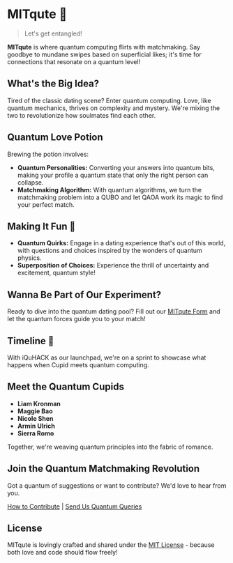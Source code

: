 # MITqute 🚀

> Let's get entangled!

**MITqute** is where quantum computing flirts with matchmaking. Say goodbye to mundane swipes based on superficial likes; it's time for connections that resonate on a quantum level!

## What's the Big Idea?

Tired of the classic dating scene? Enter quantum computing. Love, like quantum mechanics, thrives on complexity and mystery. We're mixing the two to revolutionize how soulmates find each other.

## Quantum Love Potion

Brewing the potion involves:

- **Quantum Personalities:** Converting your answers into quantum bits, making your profile a quantum state that only the right person can collapse.
- **Matchmaking Algorithm:** With quantum algorithms, we turn the matchmaking problem into a QUBO and let QAOA work its magic to find your perfect match.

## Making It Fun 🎉

- **Quantum Quirks:** Engage in a dating experience that's out of this world, with questions and choices inspired by the wonders of quantum physics.
- **Superposition of Choices:** Experience the thrill of uncertainty and excitement, quantum style!

## Wanna Be Part of Our Experiment?

Ready to dive into the quantum dating pool? Fill out our [MITqute Form](https://forms.gle/C2quqrLv36Dp1Yea9) and let the quantum forces guide you to your match!

## Timeline 📅

With iQuHACK as our launchpad, we're on a sprint to showcase what happens when Cupid meets quantum computing.

## Meet the Quantum Cupids

- **Liam Kronman**
- **Maggie Bao**
- **Nicole Shen**
- **Armin Ulrich**
- **Sierra Romo**

Together, we're weaving quantum principles into the fabric of romance.

## Join the Quantum Matchmaking Revolution

Got a quantum of suggestions or want to contribute? We'd love to hear from you.

[How to Contribute](docs/CONTRIBUTING.md) | [Send Us Quantum Queries](mailto:qupid@mit.edu)

## License

MITqute is lovingly crafted and shared under the [MIT License](https://opensource.org/licenses/MIT) - because both love and code should flow freely!
